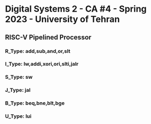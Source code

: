 <h1> Digital Systems 2 - CA #4 - Spring 2023 - University of Tehran </h1>
<h2> RISC-V Pipelined Processor </h2>
<h3> R_Type:  add,sub,and,or,slt </h3>
<h3> I_Type:  lw,addi,xori,ori,slti,jalr </h3>
<h3> S_Type:  sw </h3>
<h3> J_Type:  jal </h3>
<h3> B_Type:  beq,bne,blt,bge </h3>
<h3> U_Type:  lui </h3>
